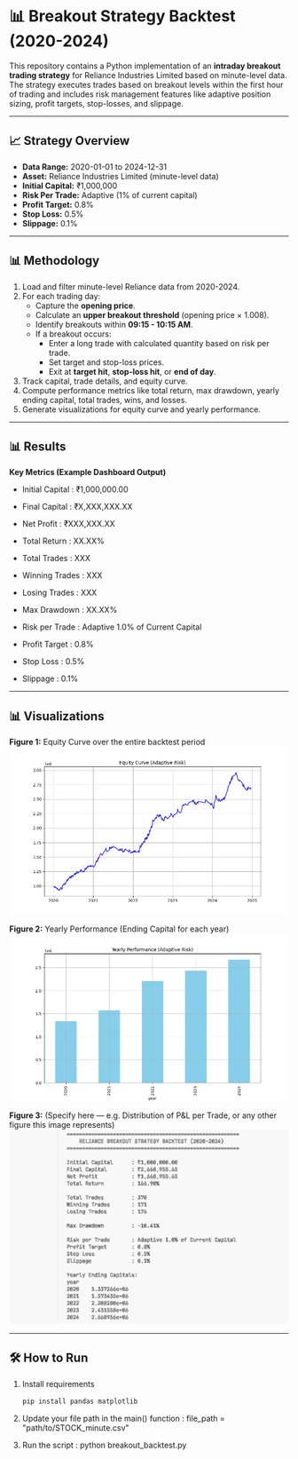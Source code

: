 # 📊 Breakout Strategy Backtest (2020-2024)

This repository contains a Python implementation of an **intraday breakout trading strategy** for Reliance Industries Limited based on minute-level data. The strategy executes trades based on breakout levels within the first hour of trading and includes risk management features like adaptive position sizing, profit targets, stop-losses, and slippage.

---

## 📈 Strategy Overview

- **Data Range:** 2020-01-01 to 2024-12-31  
- **Asset:** Reliance Industries Limited (minute-level data)
- **Initial Capital:** ₹1,000,000  
- **Risk Per Trade:** Adaptive (1% of current capital)  
- **Profit Target:** 0.8%  
- **Stop Loss:** 0.5%  
- **Slippage:** 0.1%  

---

## 📊 Methodology

1. Load and filter minute-level Reliance data from 2020-2024.
2. For each trading day:
   - Capture the **opening price**.
   - Calculate an **upper breakout threshold** (opening price × 1.008).
   - Identify breakouts within **09:15 - 10:15 AM**.
   - If a breakout occurs:
     - Enter a long trade with calculated quantity based on risk per trade.
     - Set target and stop-loss prices.
     - Exit at **target hit**, **stop-loss hit**, or **end of day**.
3. Track capital, trade details, and equity curve.
4. Compute performance metrics like total return, max drawdown, yearly ending capital, total trades, wins, and losses.
5. Generate visualizations for equity curve and yearly performance.

---

## 📊 Results

**Key Metrics (Example Dashboard Output)**

- Initial Capital : ₹1,000,000.00  
- Final Capital : ₹X,XXX,XXX.XX  
- Net Profit : ₹XXX,XXX.XX  
- Total Return : XX.XX%

- Total Trades : XXX  
- Winning Trades : XXX  
- Losing Trades : XXX

- Max Drawdown : XX.XX%

- Risk per Trade : Adaptive 1.0% of Current Capital  
- Profit Target : 0.8%  
- Stop Loss : 0.5%  
- Slippage : 0.1%

---

## 📊 Visualizations

**Figure 1:** Equity Curve over the entire backtest period  
![Equity Curve](Figure_1.png)

**Figure 2:** Yearly Performance (Ending Capital for each year)  
![Yearly Performance](Figure_2.png)

**Figure 3:** (Specify here — e.g. Distribution of P&L per Trade, or any other figure this image represents)  
![Figure 3](figure_3.png)

---

## 🛠️ How to Run

1. Install requirements  
   ```bash
   pip install pandas matplotlib

2. Update your file path in the main() function :
  file_path = "path/to/STOCK_minute.csv"

3. Run the script : 
  python breakout_backtest.py
